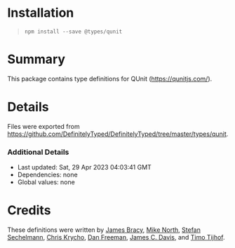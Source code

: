 # Installation
> `npm install --save @types/qunit`

# Summary
This package contains type definitions for QUnit (https://qunitjs.com/).

# Details
Files were exported from https://github.com/DefinitelyTyped/DefinitelyTyped/tree/master/types/qunit.

### Additional Details
 * Last updated: Sat, 29 Apr 2023 04:03:41 GMT
 * Dependencies: none
 * Global values: none

# Credits
These definitions were written by [James Bracy](https://github.com/waratuman), [Mike North](https://github.com/mike-north), [Stefan Sechelmann](https://github.com/sechel), [Chris Krycho](https://github.com/chriskrycho), [Dan Freeman](https://github.com/dfreeman), [James C. Davis](https://github.com/jamescdavis), and [Timo Tijhof](https://github.com/Krinkle).
